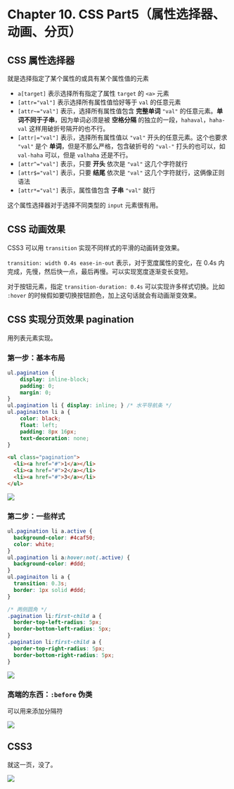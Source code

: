 
Chapter 10\. CSS Part5（属性选择器、动画、分页）
===================================


CSS 属性选择器
---------


就是选择指定了某个属性的或具有某个属性值的元素


* `a[target]` 表示选择所有指定了属性 `target` 的 `<a>` 元素
* `[attr="val"]` 表示选择所有属性值恰好等于 `val` 的任意元素
* `[attr~="val"]` 表示，选择所有属性值包含 **完整单词** `"val"` 的任意元素。**单词不同于子串**，因为单词必须是被 **空格分隔** 的独立的一段，`hahaval`，`haha-val` 这样用破折号隔开的也不行。
* `[attr|="val"]` 表示，选择所有属性值以 `"val"` 开头的任意元素。这个也要求 `"val"` 是个 **单词**，但是不那么严格，包含破折号的 `"val-"` 打头的也可以，如 `val-haha` 可以，但是 `valhaha` 还是不行。
* `[attr^="val"]` 表示，只要 **开头** 依次是 `"val"` 这几个字符就行
* `[attr$="val"]` 表示，只要 **结尾** 依次是 `"val"` 这几个字符就行，这俩像正则语法
* `[attr*="val"]` 表示，属性值包含 **子串** `"val"` 就行


这个属性选择器对于选择不同类型的 `input` 元素很有用。


CSS 动画效果
--------


CSS3 可以用 `transition` 实现不同样式的平滑的动画转变效果。


`transition: width 0.4s ease-in-out` 表示，对于宽度属性的变化，在 0\.4s 内完成，先慢，然后快一点，最后再慢。可以实现宽度逐渐变长变短。


对于按钮元素，指定 `transition-duration: 0.4s` 可以实现许多样式切换。比如 `:hover` 的时候假如要切换按钮颜色，加上这句话就会有动画渐变效果。


CSS 实现分页效果 pagination
---------------------


用列表元素实现。


### 第一步：基本布局



```css
ul.pagination {
    display: inline-block;
    padding: 0;
    margin: 0;
}
ul.pagination li { display: inline; } /* 水平导航条 */
ul.paginaiton li a {
    color: black;
    float: left;
    padding: 8px 16px;
    text-decoration: none;
}

```


```html
<ul class="pagination">
  <li><a href="#">1</a></li>
  <li><a href="#">2</a></li>
  <li><a href="#">3</a></li>
</ul>

```

![](https://s2.loli.net/2023/05/22/aBeF47A5qUPhYCf.png)


### 第二步：一些样式



```css
ul.pagination li a.active {
  background-color: #4caf50;
  color: white;
}
ul.pagination li a:hover:not(.active) {
  background-color: #ddd;
}
ul.paginaiton li a {
  transition: 0.3s;
  border: 1px solid #ddd;
}

/* 两侧圆角 */
.pagination li:first-child a {
  border-top-left-radius: 5px;
  border-bottom-left-radius: 5px;
}
.pagination li:first-child a {
  border-top-right-radius: 5px;
  border-bottom-right-radius: 5px;
}

```

![](https://s2.loli.net/2023/05/22/aYkdrHztsRALo19.png)


### 高端的东西：`:before` 伪类


可以用来添加分隔符


![](https://s2.loli.net/2023/05/22/oil58f9jKZgpFMT.png)


CSS3
----


就这一页，没了。


![](https://s2.loli.net/2023/05/22/pjBxCcWElsogeyY.png)



